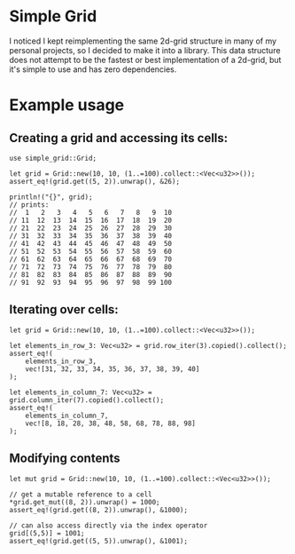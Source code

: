 # Simple Grid

I noticed I kept reimplementing the same 2d-grid structure in many of my personal projects, so I decided to make it into a library. This data structure does not attempt to be the fastest or best implementation of a 2d-grid, but it's simple to use and has zero dependencies.

# Example usage
## Creating a grid and accessing its cells:
```
use simple_grid::Grid;

let grid = Grid::new(10, 10, (1..=100).collect::<Vec<u32>>());
assert_eq!(grid.get((5, 2)).unwrap(), &26);

println!("{}", grid);
// prints:
//  1   2   3   4   5   6   7   8   9  10
// 11  12  13  14  15  16  17  18  19  20
// 21  22  23  24  25  26  27  28  29  30
// 31  32  33  34  35  36  37  38  39  40
// 41  42  43  44  45  46  47  48  49  50
// 51  52  53  54  55  56  57  58  59  60
// 61  62  63  64  65  66  67  68  69  70
// 71  72  73  74  75  76  77  78  79  80
// 81  82  83  84  85  86  87  88  89  90
// 91  92  93  94  95  96  97  98  99 100
```

## Iterating over cells:
```
let grid = Grid::new(10, 10, (1..=100).collect::<Vec<u32>>());

let elements_in_row_3: Vec<u32> = grid.row_iter(3).copied().collect();
assert_eq!(
    elements_in_row_3,
    vec![31, 32, 33, 34, 35, 36, 37, 38, 39, 40]
);

let elements_in_column_7: Vec<u32> = grid.column_iter(7).copied().collect();
assert_eq!(
    elements_in_column_7,
    vec![8, 18, 28, 38, 48, 58, 68, 78, 88, 98]
);
```

## Modifying contents
```
let mut grid = Grid::new(10, 10, (1..=100).collect::<Vec<u32>>());

// get a mutable reference to a cell
*grid.get_mut((8, 2)).unwrap() = 1000;
assert_eq!(grid.get((8, 2)).unwrap(), &1000);

// can also access directly via the index operator
grid[(5,5)] = 1001;
assert_eq!(grid.get((5, 5)).unwrap(), &1001);
```
